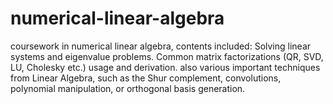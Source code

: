 # numerical-linear-algebra
coursework in numerical linear algebra, contents included: Solving linear systems and eigenvalue problems. Common matrix factorizations (QR, SVD, LU, Cholesky etc.) usage and derivation. also various important techniques from Linear Algebra, such as the Shur complement, convolutions, polynomial manipulation, or orthogonal basis generation. 
